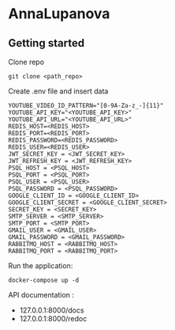 # AnnaLupanova



## Getting started
Clone repo
```
git clone <path_repo>
```

Create .env file and insert data
```
YOUTUBE_VIDEO_ID_PATTERN="[0-9A-Za-z_-]{11}"
YOUTUBE_API_KEY="<YOUTUBE_API_KEY>"
YOUTUBE_API_URL="<YOUTUBE_API_URL>"
REDIS_HOST=<REDIS_HOST>
REDIS_PORT=<REDIS_PORT>
REDIS_PASSWORD=<REDIS_PASSWORD>
REDIS_USER=<REDIS_USER>
JWT_SECRET_KEY = <JWT_SECRET_KEY>
JWT_REFRESH_KEY = <JWT_REFRESH_KEY>
PSQL_HOST = <PSQL_HOST>
PSQL_PORT = <PSQL_PORT>
PSQL_USER = <PSQL_USER>
PSQL_PASSWORD = <PSQL_PASSWORD>
GOOGLE_CLIENT_ID = <GOOGLE_CLIENT_ID>
GOOGLE_CLIENT_SECRET = <GOOGLE_CLIENT_SECRET>
SECRET_KEY = <SECRET_KEY>
SMTP_SERVER = <SMTP_SERVER>
SMTP_PORT = <SMTP_PORT>
GMAIL_USER = <GMAIL_USER>
GMAIL_PASSWORD = <GMAIL_PASSWORD>
RABBITMQ_HOST = <RABBITMQ_HOST>
RABBITMQ_PORT = <RABBITMQ_PORT>
```


Run the application:
```
docker-compose up -d
```

API documentation :
- 127.0.0.1:8000/docs
- 127.0.0.1:8000/redoc

